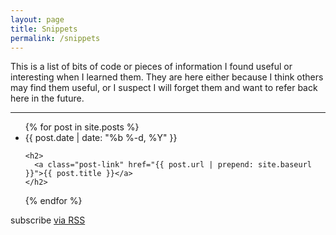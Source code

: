 ```yaml
---
layout: page
title: Snippets
permalink: /snippets
---
```


This is a list of bits of code or pieces of information I found useful or interesting when I learned them. They are here either because I think others may find them useful, or I suspect I will forget them and want to refer back here in the future.

***

<ul class="post-list">
{% for post in site.posts %}
  <li>
    <span class="post-meta">{{ post.date | date: "%b %-d, %Y" }}</span>

    <h2>
      <a class="post-link" href="{{ post.url | prepend: site.baseurl }}">{{ post.title }}</a>
    </h2>
  </li>
{% endfor %}
</ul>

<p class="rss-subscribe">subscribe <a href="{{ "/feed.xml" | prepend: site.baseurl }}">via RSS</a></p>
